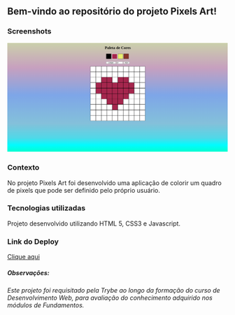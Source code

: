 ## **Bem-vindo ao repositório do projeto Pixels Art!**

### Screenshots
![Screenshot da tela inicial](screnshot.png)

### Contexto
No projeto Pixels Art foi desenvolvido uma aplicação de colorir um quadro de pixels que pode ser definido pelo próprio usuário.

### Tecnologias utilizadas
Projeto desenvolvido utilizando HTML 5, CSS3 e Javascript.

### Link do Deploy
<a href="https://pixels-art-miyukishii.netlify.app/">Clique aqui</a>

##### Observações:
###### Este projeto foi requisitado pela Trybe ao longo da formação do curso de Desenvolvimento Web, para avaliação do conhecimento adquirido nos módulos de Fundamentos.

